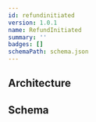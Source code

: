 ```yaml
---
id: refundinitiated
version: 1.0.1
name: RefundInitiated
summary: ''
badges: []
schemaPath: schema.json
---
```

## Architecture
<NodeGraph />


## Schema
<SchemaViewer file="schema.json" title="Message Schema" maxHeight="500" />
